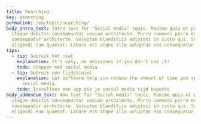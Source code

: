 ```yaml
---
title: Searching
key: searching
permalink: /en/topic/searching/
body_intro_text: Intro text for "Social media" topic. Maxime quia et possimus
  itaque debitis consequuntur veniam architecto. Porro commodi porro est
  consequatur architecto. Voluptas blanditiis adipisci in iusto qui. Sed
  eligendi eum quaerat. Labore est atque illo voluptas eos consequatur.
tips:
  - tip: Gebruik het niet
    explanation: It's easy, no emissions if you don't use it!
    todo: Stoppen met social media
  - tip: Gebruik een tijdslimiet
    explanation: Let software help you reduce the amount of time you spend using
      social media.
    todo: Installeer een app die je social media tijd beperkt
body_addendum_text: Wow text for "Social media" topic. Maxime quia et possimus
  itaque debitis consequuntur veniam architecto. Porro commodi porro est
  consequatur architecto. Voluptas blanditiis adipisci in iusto qui. Sed
  eligendi eum quaerat. Labore est atque illo voluptas eos consequatur.
---
```

